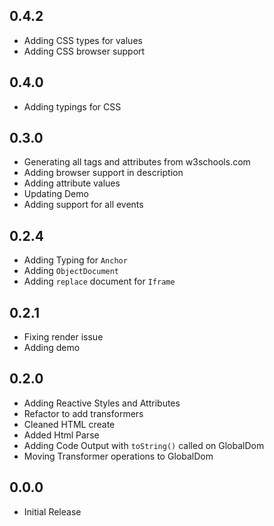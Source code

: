 ## 0.4.2

- Adding CSS types for values
- Adding CSS browser support

## 0.4.0

- Adding typings for CSS

## 0.3.0

- Generating all tags and attributes from w3schools.com
- Adding browser support in description
- Adding attribute values
- Updating Demo
- Adding support for all events

## 0.2.4

- Adding Typing for `Anchor`
- Adding `ObjectDocument`
- Adding `replace` document for `Iframe`

## 0.2.1

- Fixing render issue
- Adding demo

## 0.2.0

- Adding Reactive Styles and Attributes
- Refactor to add transformers
- Cleaned HTML create
- Added Html Parse
- Adding Code Output with `toString()` called on GlobalDom
- Moving Transformer operations to GlobalDom

## 0.0.0

- Initial Release
